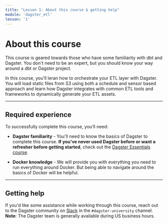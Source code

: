```yaml
---
title: "Lesson 1: About this course & getting help"
module: 'dagster_etl'
lesson: '1'
---
```


# About this course

This course is geared towards those who have some familiarity with dbt and Dagster. You don't need to be an expert, but you should know your way around a dbt or Dagster project.

In this course, you’ll leran how to orchestrate your ETL layer with Dagster. You will load static files from S3 using both a schedule and sensor based approach and learn how Dagster integrates with common ETL tools and frameworks to dynamically generate your ETL assets.

---

## Required experience

To successfully complete this course, you’ll need:

- **Dagster familiarity** - You'll need to know the basics of Dagster to complete this course. **If you've never used Dagster before or want a refresher before getting started**, check out the [Dagster Essentials course](https://courses.dagster.io/courses/dagster-essentials).

- **Docker knowledge** - We will provide you with everything you need to run everything around Docker. But being able to navigate around the basics of Docker will be helpful.

---

## Getting help

If you'd like some assistance while working through this course, reach out to the Dagster community on [Slack](https://dagster.io/slack) in the `#dagster-university` channel. **Note**: The Dagster team is generally available during US business hours.